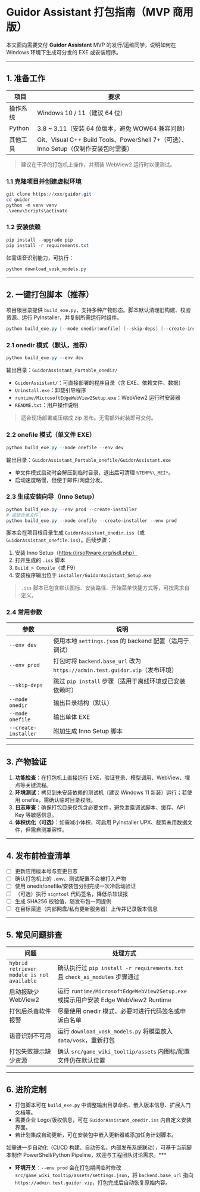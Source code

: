 # Guidor Assistant 打包指南（MVP 商用版）

本文面向需要交付 **Guidor Assistant** MVP 的发行/运维同学，说明如何在 Windows 环境下生成可分发的 EXE 或安装程序。

---

## 1. 准备工作

| 项目 | 要求 |
| --- | --- |
| 操作系统 | Windows 10 / 11（建议 64 位） |
| Python | 3.8 ~ 3.11（安装 64 位版本，避免 WOW64 兼容问题） |
| 其他工具 | Git、Visual C++ Build Tools、PowerShell 7+（可选）、Inno Setup（仅制作安装包时需要） |

> 建议在干净的打包机上操作，并预装 WebView2 运行时以便测试。

### 1.1 克隆项目并创建虚拟环境

```powershell
git clone https://xxx/guidor.git
cd guidor
python -m venv venv
.\venv\Scripts\activate
```

### 1.2 安装依赖

```powershell
pip install --upgrade pip
pip install -r requirements.txt
```

如需语音识别能力，可执行：

```powershell
python download_vosk_models.py
```

---

## 2. 一键打包脚本（推荐）

项目根目录提供 `build_exe.py`，支持多种产物形态。脚本默认清理旧构建、校验资源、运行 PyInstaller，并复制所需运行时组件。

```powershell
python build_exe.py [--mode onedir|onefile] [--skip-deps] [--create-installer]
```

### 2.1 onedir 模式（默认，推荐）

```powershell
python build_exe.py --env dev
```

输出目录：`GuidorAssistant_Portable_onedir/`

- `GuidorAssistant/`：可直接部署的程序目录（含 EXE、依赖文件、数据）
- `Uninstall.exe`：卸载引导程序
- `runtime/MicrosoftEdgeWebView2Setup.exe`：WebView2 运行时安装器
- `README.txt`：用户操作说明

> 适合现场部署或压缩成 zip 发布。无需额外封装即可交付。

### 2.2 onefile 模式（单文件 EXE）

```powershell
python build_exe.py --mode onefile --env dev
```

输出目录：`GuidorAssistant_Portable_onefile/GuidorAssistant.exe`

- 单文件模式启动时会解压到临时目录，退出后可清理 `%TEMP%\_MEI*`。
- 启动速度略慢，但便于邮件/网盘分发。

### 2.3 生成安装向导（Inno Setup）

```powershell
python build_exe.py --env prod --create-installer
# 或结合单文件：
python build_exe.py --mode onefile --create-installer --env prod
```

脚本会在项目根目录生成 `GuidorAssistant_onedir.iss`（或 `GuidorAssistant_onefile.iss`）。后续步骤：

1. 安装 Inno Setup（https://jrsoftware.org/isdl.php）
2. 打开生成的 `.iss` 脚本
3. `Build > Compile`（或 F9）
4. 安装程序输出位于 `installer/GuidorAssistant_Setup.exe`

> `.iss` 脚本已包含默认图标、安装路径、开始菜单快捷方式等，可按需求自定义。

### 2.4 常用参数

| 参数 | 说明 |
| --- | --- |
| `--env dev` | 使用本地 `settings.json` 的 backend 配置（适用于调试） |
| `--env prod` | 打包时将 `backend.base_url` 改为 `https://admin.test.guidor.vip`（发布环境） |
| `--skip-deps` | 跳过 `pip install` 步骤（适用于离线环境或已安装依赖时） |
| `--mode onedir` | 输出目录结构（默认） |
| `--mode onefile` | 输出单体 EXE |
| `--create-installer` | 附加生成 Inno Setup 脚本 |

---

## 3. 产物验证

1. **功能检查**：在打包机上直接运行 EXE，验证登录、模型调用、WebView、埋点等关键流程。
2. **环境测试**：拷贝到未安装依赖的测试机（建议 Windows 11 新装）运行；若使用 onefile，需确认临时目录权限。
3. **日志审查**：确保打包目录仅包含必要文件，避免泄露调试脚本、缓存、API Key 等敏感信息。
4. **体积优化（可选）**：如需减小体积，可启用 PyInstaller UPX、裁剪未用数据文件，但需自测兼容性。

---

## 4. 发布前检查清单

- [ ] 更新应用版本号与变更日志
- [ ] 确认打包机上的 `.env`、测试配置不会被打入产物
- [ ] 使用 onedir/onefile/安装包分别完成一次冷启动验证
- [ ] （可选）执行 `signtool` 代码签名，降低杀软误报
- [ ] 生成 SHA256 校验值，随发布包一同提供
- [ ] 在目标渠道（内部网盘/私有更新服务器）上传并记录版本信息

---

## 5. 常见问题排查

| 问题 | 处理方式 |
| --- | --- |
| `hybrid retriever module is not available` | 确认执行过 `pip install -r requirements.txt` 且 `check_ai_modules` 步骤通过 |
| 启动报缺少 WebView2 | 运行 `runtime/MicrosoftEdgeWebView2Setup.exe` 或提示用户安装 Edge WebView2 Runtime |
| 打包后杀毒软件报警 | 尽量使用 onedir 模式，必要时进行代码签名或申诉白名单 |
| 语音识别不可用 | 运行 `download_vosk_models.py` 将模型放入 `data/vosk`，重新打包 |
| 打包失败提示缺少资源 | 确认 `src/game_wiki_tooltip/assets` 内图标/配置文件仍在默认位置 |

---

## 6. 进阶定制

- 打包脚本可在 `build_exe.py` 中调整输出目录命名、嵌入版本信息、扩展入门文档等。
- 需要企业 Logo/版权信息，可在 `GuidorAssistant_onedir.iss` 内自定义安装界面。
- 若计划集成自动更新，可在安装包中嵌入更新器或添加任务计划脚本。

如需进一步自动化（CI/CD 构建、自动签名、内部发布系统联动），可基于当前脚本制作 PowerShell/Python Pipeline，欢迎与工程团队讨论需求。***
- **环境开关**：`--env prod` 会在打包期间临时修改 `src/game_wiki_tooltip/assets/settings.json`，将 `backend.base_url` 指向 `https://admin.test.guidor.vip`，打包完成后自动恢复原始内容。
